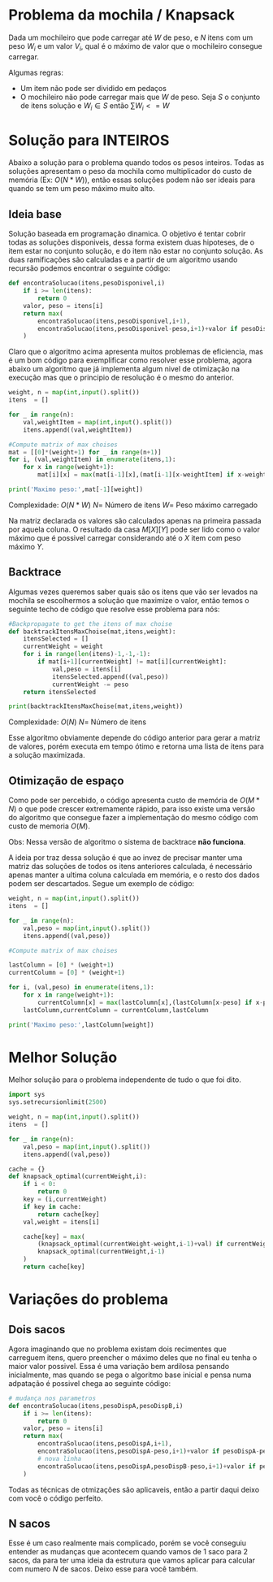 # Problema da mochila / Knapsack 

Dada um mochileiro que pode carregar até $W$ de peso, e $N$ itens com um peso $W_i$ e um valor $V_i$, qual é o máximo de valor que o mochileiro consegue carregar.

Algumas regras:
 - Um item não pode ser dividido em pedaços
 - O mochileiro não pode carregar mais que $W$ de peso. Seja $S$ o conjunto de itens solução e $W_i\in S$ então $\sum{W_i}<=W$


# Solução para INTEIROS

Abaixo a solução para o problema quando todos os pesos inteiros. Todas as soluções apresentam o peso da mochila como multiplicador do custo de memória (Ex: $O(N*W)$), então essas soluções podem não ser ideais para quando se tem um peso máximo muito alto.

## Ideia base 
Solução baseada em programação dinamica. O objetivo é tentar cobrir todas as soluções disponiveis, dessa forma existem duas hipoteses, de o item estar no conjunto solução, e do item não estar no conjunto solução. As duas ramificações são calculadas e a partir de um algoritmo usando recursão podemos encontrar o seguinte código:
```python
def encontraSolucao(itens,pesoDisponivel,i)
    if i >= len(itens):
        return 0
    valor, peso = itens[i]
    return max(
        encontraSolucao(itens,pesoDisponivel,i+1),
        encontraSolucao(itens,pesoDisponivel-peso,i+1)+valor if pesoDisponivel-peso >= 0 else 0
    )
```

Claro que o algoritmo acima apresenta muitos problemas de eficiencia, mas é um bom código para exemplificar como resolver esse problema, agora abaixo um algoritmo que já implementa algum nivel de otimização na execução mas que o principio de resolução é o mesmo do anterior.

```python
weight, n = map(int,input().split())
itens  = []

for _ in range(n):
    val,weightItem = map(int,input().split())
    itens.append((val,weightItem))

#Compute matrix of max choises
mat = [[0]*(weight+1) for _ in range(n+1)]
for i, (val,weightItem) in enumerate(itens,1):
    for x in range(weight+1):
        mat[i][x] = max(mat[i-1][x],(mat[i-1][x-weightItem] if x-weightItem > 0 else 0) + val if x >= weightItem else 0)

print('Maximo peso:',mat[-1][weight])
```
Complexidade: $O(N*W)$ $N=$ Número de itens $W=$ Peso máximo carregado


Na matriz declarada os valores são calculados apenas na primeira passada por aquela coluna. O resultado da casa $M[X][Y]$ pode ser lido como o valor máximo que é possivel carregar considerando até o $X$ item com peso máximo $Y$.

## Backtrace

Algumas vezes queremos saber quais são os itens que vão ser levados na mochila se escolhermos a solução que maximize o valor, então temos o seguinte techo de código que resolve esse problema para nós:

```python
#Backpropagate to get the itens of max choise
def backtrackItensMaxChoise(mat,itens,weight):
    itensSelected = []
    currentWeight = weight
    for i in range(len(itens)-1,-1,-1):
        if mat[i+1][currentWeight] != mat[i][currentWeight]:
            val,peso = itens[i]
            itensSelected.append((val,peso))
            currentWeight -= peso
    return itensSelected

print(backtrackItensMaxChoise(mat,itens,weight))
```
Complexidade: $O(N)$ $N=$ Número de itens 

Esse algoritmo obviamente depende do código anterior para gerar a matriz de valores, porém executa em tempo ótimo e retorna uma lista de itens para a solução maximizada.


## Otimização de espaço

Como pode ser percebido, o código apresenta custo de memória de $O(M*N)$ o que pode crescer extremamente rápido, para isso existe uma versão do algoritmo que consegue fazer a implementação do mesmo código com custo de memoria $O(M)$. 

Obs: Nessa versão de algoritmo o sistema de backtrace **não funciona**. 

A ideia por traz dessa solução é que ao invez de precisar manter uma matriz das soluções de todos os itens anteriores calculada, é necessário apenas manter a ultima coluna calculada em memória, e o resto dos dados podem ser descartados. Segue um exemplo de código:


```python
weight, n = map(int,input().split())
itens  = []

for _ in range(n):
    val,peso = map(int,input().split())
    itens.append((val,peso))

#Compute matrix of max choises

lastColumn = [0] * (weight+1)
currentColumn = [0] * (weight+1)

for i, (val,peso) in enumerate(itens,1):
    for x in range(weight+1):
        currentColumn[x] = max(lastColumn[x],(lastColumn[x-peso] if x-peso > 0 else 0) + val if x >= peso else 0)
    lastColumn,currentColumn = currentColumn,lastColumn

print('Maximo peso:',lastColumn[weight])
```

# Melhor Solução 

Melhor solução para o problema independente de tudo o que foi dito.

```python
import sys
sys.setrecursionlimit(2500)

weight, n = map(int,input().split())
itens  = []

for _ in range(n):
    val,peso = map(int,input().split())
    itens.append((val,peso))

cache = {}
def knapsack_optimal(currentWeight,i):
    if i < 0:
        return 0
    key = (i,currentWeight)
    if key in cache:
        return cache[key]
    val,weight = itens[i]

    cache[key] = max(
        (knapsack_optimal(currentWeight-weight,i-1)+val) if currentWeight > weight else 0,
        knapsack_optimal(currentWeight,i-1)
    )
    return cache[key]
```


# Variações do problema

## Dois sacos

Agora imaginando que no problema existam dois recimentes que carreguem itens, quero preencher o máximo deles que no final eu tenha o maior valor possivel. Essa é uma variação bem ardilosa pensando inicialmente, mas quando se pega o algoritmo base inicial e pensa numa adpatação é possivel chega ao seguinte código:

```python
# mudança nos parametros
def encontraSolucao(itens,pesoDispA,pesoDispB,i)
    if i >= len(itens):
        return 0
    valor, peso = itens[i]
    return max(
        encontraSolucao(itens,pesoDispA,i+1),
        encontraSolucao(itens,pesoDispA-peso,i+1)+valor if pesoDispA-peso >= 0 else 0
        # nova linha
        encontraSolucao(itens,pesoDispA,pesoDispB-peso,i+1)+valor if pesoDispB-peso >= 0 else 0
    )
```

Todas as técnicas de otmizações são aplicaveis, então a partir daqui deixo com você o código perfeito.


## N sacos

Esse é um caso realmente mais complicado, porém se você conseguiu entender as mudanças que acontecem quando vamos de 1 saco para 2 sacos, da para ter uma ideia da estrutura que vamos aplicar para calcular com numero $N$ de sacos. Deixo esse para você também.


